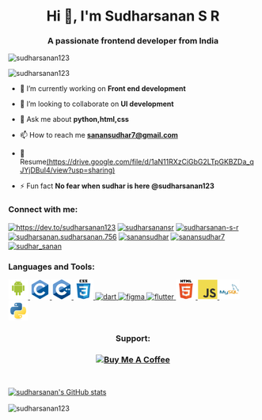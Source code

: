 <h1 align="center">Hi 👋, I'm Sudharsanan S R</h1>
<h3 align="center">A passionate frontend developer from India</h3>

<p align="left"> <img src="https://komarev.com/ghpvc/?username=sudharsanan123&label=Profile%20views&color=0e75b6&style=flat" alt="sudharsanan123" /> </p>

<p align="left"> <img src="https://github-profile-trophy.vercel.app/?username=sudharsanan123" alt="sudharsanan123" /></a> </p>



- 🔭 I’m currently working on **Front end development**

- 👯 I’m looking to collaborate on **UI development**

- 💬 Ask me about **python,html,css**

- 📫 How to reach me **sanansudhar7@gmail.com**

- 📄Resume[(https://drive.google.com/file/d/1aN11RXzCiGbG2LTpGKBZDa_qJYjDBuI4/view?usp=sharing)](https://drive.google.com/file/d/1omXi2oybjkL4VwC8vfPCE-eJCMgHAKd0/view?usp=share_link)

- ⚡ Fun fact **No fear when sudhar is here @sudharsanan123**

<h3 align="left">Connect with me:</h3>
<p align="left">
<a href="https://dev.to/https://dev.to/sudharsanan123" target="blank"><img align="center"  alt="https://dev.to/sudharsanan123" 
                                                                           src="https://raw.githubusercontent.com/rahuldkjain/github-profile-readme-generator/master/src/images/icons/Social/devto.svg"height="30" width="40" /></a>
<a href="https://twitter.com/sudharsanansr" target="blank"><img align="center" src="https://raw.githubusercontent.com/rahuldkjain/github-profile-readme-generator/master/src/images/icons/Social/twitter.svg" alt="sudharsanansr" height="30" width="40" /></a>
<a href="https://linkedin.com/in/sudharsanan-s-r" target="blank"><img align="center" src="https://raw.githubusercontent.com/rahuldkjain/github-profile-readme-generator/master/src/images/icons/Social/linked-in-alt.svg" alt="sudharsanan-s-r" height="30" width="40" /></a>
<a href="https://fb.com/sudharsanan.sudharsanan.756" target="blank"><img align="center" src="https://raw.githubusercontent.com/rahuldkjain/github-profile-readme-generator/master/src/images/icons/Social/facebook.svg" alt="sudharsanan.sudharsanan.756" height="30" width="40" /></a>
<a href="https://www.codechef.com/users/sanansudhar" target="blank"><img align="center" src="https://cdn.jsdelivr.net/npm/simple-icons@3.1.0/icons/codechef.svg" alt="sanansudhar" height="30" width="40" /></a>
<a href="https://www.hackerrank.com/sanansudhar7" target="blank"><img align="center" src="https://raw.githubusercontent.com/rahuldkjain/github-profile-readme-generator/master/src/images/icons/Social/hackerrank.svg" alt="sanansudhar7" height="30" width="40" /></a>
<a href="https://www.leetcode.com/sudhar_sanan" target="blank"><img align="center" src="https://raw.githubusercontent.com/rahuldkjain/github-profile-readme-generator/master/src/images/icons/Social/leet-code.svg" alt="sudhar_sanan" height="30" width="40" /></a>
</p>

<h3 align="left">Languages and Tools:</h3>
<p align="left"> <a href="https://developer.android.com" target="_blank" rel="noreferrer"> <img src="https://raw.githubusercontent.com/devicons/devicon/master/icons/android/android-original-wordmark.svg" alt="android" width="40" height="40"/> </a> <a href="https://www.cprogramming.com/" target="_blank" rel="noreferrer"> <img src="https://raw.githubusercontent.com/devicons/devicon/master/icons/c/c-original.svg" alt="c" width="40" height="40"/> </a> <a href="https://www.w3schools.com/cpp/" target="_blank" rel="noreferrer"> <img src="https://raw.githubusercontent.com/devicons/devicon/master/icons/cplusplus/cplusplus-original.svg" alt="cplusplus" width="40" height="40"/> </a> <a href="https://www.w3schools.com/css/" target="_blank" rel="noreferrer"> <img src="https://raw.githubusercontent.com/devicons/devicon/master/icons/css3/css3-original-wordmark.svg" alt="css3" width="40" height="40"/> </a> <a href="https://dart.dev" target="_blank" rel="noreferrer"> <img src="https://www.vectorlogo.zone/logos/dartlang/dartlang-icon.svg" alt="dart" width="40" height="40"/> </a> <a href="https://www.figma.com/" target="_blank" rel="noreferrer"> <img src="https://www.vectorlogo.zone/logos/figma/figma-icon.svg" alt="figma" width="40" height="40"/> </a> <a href="https://flutter.dev" target="_blank" rel="noreferrer"> <img src="https://www.vectorlogo.zone/logos/flutterio/flutterio-icon.svg" alt="flutter" width="40" height="40"/> </a> <a href="https://www.w3.org/html/" target="_blank" rel="noreferrer"> <img src="https://raw.githubusercontent.com/devicons/devicon/master/icons/html5/html5-original-wordmark.svg" alt="html5" width="40" height="40"/> </a> <a href="https://developer.mozilla.org/en-US/docs/Web/JavaScript" target="_blank" rel="noreferrer"> <img src="https://raw.githubusercontent.com/devicons/devicon/master/icons/javascript/javascript-original.svg" alt="javascript" width="40" height="40"/> </a> <a href="https://www.mysql.com/" target="_blank" rel="noreferrer"> <img src="https://raw.githubusercontent.com/devicons/devicon/master/icons/mysql/mysql-original-wordmark.svg" alt="mysql" width="40" height="40"/> </a> <a href="https://www.python.org" target="_blank" rel="noreferrer"> <img src="https://raw.githubusercontent.com/devicons/devicon/master/icons/python/python-original.svg" alt="python" width="40" height="40"/> </a> </p>

<h3 align="center">Support:</h3>
<h3 align="center"><a href="https://www.buymeacoffee.com/sanansudhau" target="_blank"><img src="https://cdn.buymeacoffee.com/buttons/default-orange.png" alt="Buy Me A Coffee" height="55" width="174"></a></h3>
<br>

[![sudharsanan's GitHub stats](https://github-readme-stats.vercel.app/api?username=sudharsanan123)](https://github.com/anuraghazra/github-readme-stats)

<p><img align="center" src="https://github-readme-streak-stats.herokuapp.com/?user=sudharsanan123&" alt="sudharsanan123" /></p>

